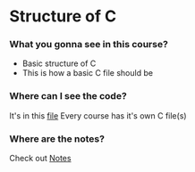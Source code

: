 # Structure of C

### What you gonna see in this course?
- Basic structure of C
- This is how a basic C file should be

### Where can I see the code?
It's in this [file](basic.c) Every course has it's own C file(s)

### Where are the notes?
Check out [Notes](notes.md)
